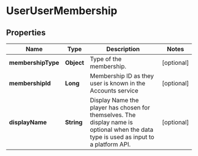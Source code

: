 
# UserUserMembership

## Properties
Name | Type | Description | Notes
------------ | ------------- | ------------- | -------------
**membershipType** | **Object** | Type of the membership. |  [optional]
**membershipId** | **Long** | Membership ID as they user is known in the Accounts service |  [optional]
**displayName** | **String** | Display Name the player has chosen for themselves. The display name is optional when the data type is used as input to a platform API. |  [optional]




